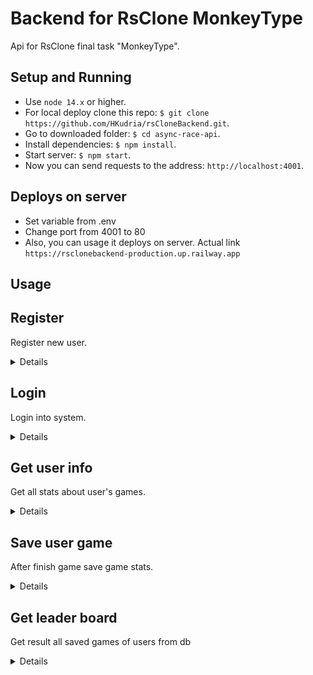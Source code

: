 # Backend for RsClone MonkeyType

Api for RsClone final task "MonkeyType".

## Setup and Running

- Use `node 14.x` or higher.
- For local deploy clone this repo: `$ git clone https://github.com/HKudria/rsCloneBackend.git`.
- Go to downloaded folder: `$ cd async-race-api`.
- Install dependencies: `$ npm install`.
- Start server: `$ npm start`.
- Now you can send requests to the address: `http://localhost:4001`.

## Deploys on server

- Set variable from .env
- Change port from 4001 to 80
- Also, you can usage it deploys on server. Actual link `https://rsclonebackend-production.up.railway.app`

## Usage

**Register**
----
Register new user.

<details>

* **URL**

  /register

* **Method:**

  `POST`

* **Headers:**

  None

* **Data Params**

    ```json
          {
            "first_name": "String",
            "last_name": "String",
            "email": "String",
            "password": "String"
          }
   ```
 

* **Success Response:**

    * **Code:** 200 OK <br />
      **Content:**
      ```json
          "success"
      ```

* **Error Response:**

    * **Code:** 409 conflict <br />
      **Content:**
       ```json
           {
              "error": "error.allFieldRequired"
           }
       ```
      **Description:**  Not all field was sent  

    * **Code:** 409 conflict <br />
      **Content:**
        ```json
         {
           "error": "error.userExist"
         }
       ```
      **Description:** User with sent email is exit

</details>

**Login**
----
Login into system.

<details>

* **URL**

  /login

* **Method:**

  `POST`

* **Headers:**

  None

* **Data Params**

    ```json
          {
            "email": "String",
            "password": "String"
          }
   ```


* **Success Response:**

    * **Code:** 200 OK <br />
      **Content:**
      ```json
          {
            "fName": "String",
            "lName": "String",
            "email": "String",
            "id": "String"
          }
      ```

* **Error Response:**

    * **Code:** 409 conflict <br />
      **Content:**
       ```json
           {
              "error": "error.allFieldRequired"
           }
       ```
      **Description:**  Not all field was sent

    * **Code:** 403 invalid <br />
      **Content:**
        ```json
         {
           "error": "error.invalidCredential"
         }
       ```
      **Description:** Token incorrect

</details>

**Get user info**
----
Get all stats about user's games.

<details>

* **URL**

  /userData

* **Method:**

  `GET`

* **Headers:**

  ```[ x-access-token: JWTToken ]```

* **Data Params**

    None

* **Success Response:**

    * **Code:** 200 OK <br />
      **Content:**
      ```json
        [
            { "_id":"string",
              "email":"string",
              "result_time":"number",
              "correct_input":"number",
              "incorrect_input":"number",
              "percent":"number",
              "text":"string",
              "timer":"number",
              "timer_percent":"number",
              "fullName":"string"
            },
            {
              "..." : "..."
            }
        ]
      ```

* **Error Response:**

    * **Code:** 403 invalid <br />
      **Content:**
       ```json
           {
              "error": "error.empty"
           }
       ```
      **Description:**  Token wasn't sent

    * **Code:** 403 invalid <br />
      **Content:**
        ```json
         {
           "error": "error.invalidCredential"
         }
       ```
      **Description:** Token incorrect

</details>

**Save user game**
----
After finish game save game stats.

<details>

* **URL**

  /saveUserResult

* **Method:**

  `POST`

* **Headers:**

  ```[ x-access-token: JWTToken ]```

* **Data Params**

    ```json
        {          
              "email":"string",
              "result_time":"number",
              "correct_input":"number",
              "incorrect_input":"number",
              "percent":"number",
              "text":"string",
              "timer":"number",
              "timer_percent":"number"
        }
   ```

* **Success Response:**

    * **Code:** 200 OK <br />
      **Content:**
      ```json
            { 
              "message": "saved"
            }
      ```

* **Error Response:**

    * **Code:** 403 invalid <br />
      **Content:**
       ```json
           {
              "error": "error.empty"
           }
       ```
      **Description:**  Token wasn't sent

    * **Code:** 403 invalid <br />
      **Content:**
        ```json
         {
           "error": "error.invalidCredential"
         }
       ```
      **Description:** Token incorrect

    * **Code:** 409 conflict <br />
      **Content:**
        ```json
         {
            "error": "error.allFieldRequired"
         }
      ```
      **Description:**  Not all field was sent

    * **Code:** 409 invalid <br />
      **Content:**
        ```json
         {
           "error": "error.userNotFound"
         }
       ```
      **Description:** User with this email and token not found

</details>

**Get leader board**
----
Get result all saved games of users from db

<details>

* **URL**

  /getLeaders

* **Method:**

  `GET`

* **Headers:**

  None

* **Data Params**

  None

* **Success Response:**

    * **Code:** 200 OK <br />
      **Content:**
     ```json
           [
            {
              "_id": "string",
              "email":"string",
              "result_time":"number",
              "correct_input":"number",
              "incorrect_input":"number",
              "percent":"number",
              "text":"string",
              "timer":"number",
              "timer_percent":"number",
              "full_name":"string"
            },
            {
              "..." : "..."
            }
           ]
    ```

* **Error Response:**

    * **Code:** 409 invalid <br />
      **Content:**
        ```json
         {
           "error": "error.noData"
         }
       ```
      **Description:** No saved games in DB

</details>